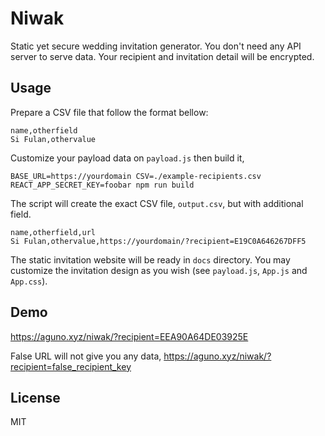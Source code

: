 # Niwak

Static yet secure wedding invitation generator. You don't need any API server to serve data. Your recipient and invitation detail will be encrypted.

## Usage

Prepare a CSV file that follow the format bellow:

```
name,otherfield
Si Fulan,othervalue
```

Customize your payload data on `payload.js` then build it,

```
BASE_URL=https://yourdomain CSV=./example-recipients.csv REACT_APP_SECRET_KEY=foobar npm run build
```

The script will create the exact CSV file, `output.csv`, but with additional field.

```
name,otherfield,url
Si Fulan,othervalue,https://yourdomain/?recipient=E19C0A646267DFF5
```

The static invitation website will be ready in `docs` directory. You may customize the invitation design as you wish (see `payload.js`, `App.js` and `App.css`).

## Demo

<a href="https://aguno.xyz/niwak/?recipient=EEA90A64DE03925E">https://aguno.xyz/niwak/?recipient=EEA90A64DE03925E</a>

False URL will not give you any data,
<a href="https://aguno.xyz/niwak/?recipient=EEA90A64DE03925E">https://aguno.xyz/niwak/?recipient=false_recipient_key</a>

## License

MIT
